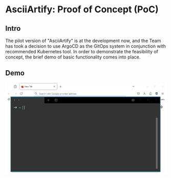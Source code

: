# AsciiArtify: Proof of Concept (PoC)

## Intro

The pilot version of "AsciiArtify" is at the development now, and the Team has took a decision to use ArgoCD as the GitOps system in conjunction with recommended Kubernetes tool. In order to demonstrate the feasibility of concept, the brief demo of basic functionality comes into place. 

## Demo

![POC: ArgoCD usage](../media/ArgoCD-POC-demo.gif)